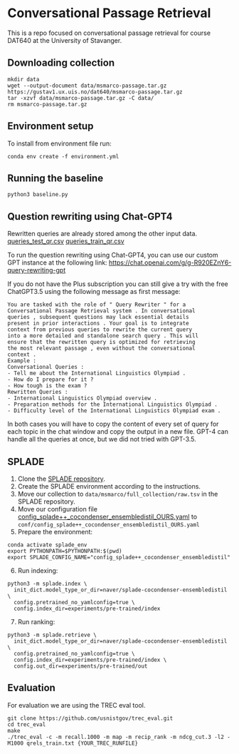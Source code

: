 # Conversational Passage Retrieval

This is a repo focused on conversational passage retrieval for course DAT640 at the University of Stavanger. 

## Downloading collection
```
mkdir data
wget --output-document data/msmarco-passage.tar.gz https://gustav1.ux.uis.no/dat640/msmarco-passage.tar.gz
tar -xzvf data/msmarco-passage.tar.gz -C data/
rm msmarco-passage.tar.gz
```

## Environment setup

To install from environment file run:
```
conda env create -f environment.yml
```

## Running the baseline

```
python3 baseline.py
```

## Question rewriting using Chat-GPT4

Rewritten queries are already stored among the other input data.
[queries_test_qr.csv](data%2Fqueries_test_qr.csv)
[queries_train_qr.csv](data%2Fqueries_train_qr.csv)


To run the question rewriting using Chat-GPT4, you can use our custom GPT instance at the following link: https://chat.openai.com/g/g-R920EZnY6-query-rewriting-gpt

If you do not have the Plus subscription you can still give a try with the free ChatGPT3.5 using the following message as first message:
``` 
You are tasked with the role of " Query Rewriter " for a
Conversational Passage Retrieval system . In conversational
queries , subsequent questions may lack essential details
present in prior interactions . Your goal is to integrate
context from previous queries to rewrite the current query
into a more detailed and standalone search query . This will
ensure that the rewritten query is optimized for retrieving
the most relevant passage , even without the conversational
context .
Example :
Conversational Queries :
- Tell me about the International Linguistics Olympiad .
- How do I prepare for it ?
- How tough is the exam ?
Rewritten Queries :
- International Linguistics Olympiad overview .
- Preparation methods for the International Linguistics Olympiad .
- Difficulty level of the International Linguistics Olympiad exam .
```

In both cases you will have to copy the content of every set of query for each topic in the chat window and copy the output in a new file. GPT-4 can handle all the queries at once, but we did not tried with GPT-3.5.

## SPLADE

1. Clone the [SPLADE repository](https://github.com/naver/splade).
2. Create the SPLADE environment according to the instructions.
3. Move our collection to `data/msmarco/full_collection/raw.tsv` in the SPLADE repository.
4. Move our configuration file [config_splade++_cocondenser_ensembledistil_OURS.yaml](config%2Fconfig_splade%2B%2B_cocondenser_ensembledistil_OURS.yaml) to `conf/config_splade++_cocondenser_ensembledistil_OURS.yaml`
5. Prepare the environment:
```
conda activate splade_env
export PYTHONPATH=$PYTHONPATH:$(pwd)
export SPLADE_CONFIG_NAME="config_splade++_cocondenser_ensembledistil"
```
6. Run indexing:
```
python3 -m splade.index \
  init_dict.model_type_or_dir=naver/splade-cocondenser-ensembledistil \
  config.pretrained_no_yamlconfig=true \
  config.index_dir=experiments/pre-trained/index
```
7. Run ranking:
```
python3 -m splade.retrieve \
  init_dict.model_type_or_dir=naver/splade-cocondenser-ensembledistil \
  config.pretrained_no_yamlconfig=true \
  config.index_dir=experiments/pre-trained/index \
  config.out_dir=experiments/pre-trained/out
```

## Evaluation

For evaluation we are using the TREC eval tool.

```
git clone https://github.com/usnistgov/trec_eval.git
cd trec_eval
make
./trec_eval -c -m recall.1000 -m map -m recip_rank -m ndcg_cut.3 -l2 -M1000 qrels_train.txt {YOUR_TREC_RUNFILE}
```
